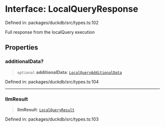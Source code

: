 # Interface: LocalQueryResponse

Defined in: packages/duckdb/src/types.ts:102

Full response from the localQuery execution

## Properties

### additionalData?

> `optional` **additionalData**: [`LocalQueryAdditionalData`](LocalQueryAdditionalData.md)

Defined in: packages/duckdb/src/types.ts:104

***

### llmResult

> **llmResult**: [`LocalQueryResult`](../type-aliases/LocalQueryResult.md)

Defined in: packages/duckdb/src/types.ts:103
